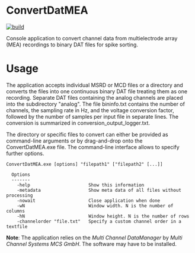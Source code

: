 # ConvertDatMEA

[![build](https://github.com/gollischlab/ConvertDatMEA/actions/workflows/build.yml/badge.svg)](https://github.com/gollischlab/ConvertDatMEA/actions/workflows/build.yml)

Console application to convert channel data from multielectrode array (MEA) recordings to binary DAT files for spike sorting.

# Usage

The application accepts individual MSRD or MCD files or a directory and converts the files into one continuous binary DAT file treating them as one recording.
Separate DAT files containing the analog channels are placed into the subdirectory "analog".
The file bininfo.txt contains the number of channels, the sampling rate in Hz, and the voltage conversion factor, followed by the number of samples per input file in separate lines.
The conversion is summarized in conversion_output_logger.txt.

The directory or specific files to convert can either be provided as command-line arguments or by drag-and-drop onto the ConvertDatMEA.exe file.
The command-line interface allows to specify further options.

```
ConvertDatMEA.exe [options] "filepath1" ["filepath2" [...]]

  Options
  -------
    -help                      Show this information
    -metadata                  Show meta data of all files without processing
    -nowait                    Close application when done
    -wN                        Window width. N is the number of columns
    -hN                        Window height. N is the number of rows
    -channelorder "file.txt"   Specify a custom channel order in a textfile
```

**Note**: The application relies on the *Multi Channel DataManager* by *Multi Channel Systems MCS GmbH*. The software may have to be installed.
